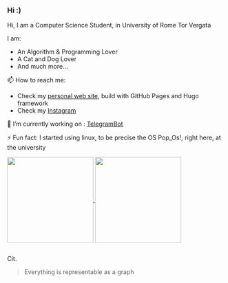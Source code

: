 ### Hi :)

<!--
**francosalvucci14/francosalvucci14** is a ✨ _special_ ✨ repository because its `README.md` (this file) appears on your GitHub profile.

Here are some ideas to get you started:

- 🔭 I’m currently working on ...
- 🌱 I’m currently learning ...
- 👯 I’m looking to collaborate on ...
- 🤔 I’m looking for help with ...
- 💬 Ask me about ...
- 📫 How to reach me: ...
- 😄 Pronouns: ...
- ⚡ Fun fact: ...
-->

Hi, I am a Computer Science Student, in University of Rome Tor Vergata

I am:
- An Algorithm & Programming Lover
- A Cat and Dog Lover
- And much more...

📫 How to reach me:
- Check my [personal web site](https://francosalvucci14.github.io/), build with GitHub Pages and Hugo framework
- Check my [Instagram](https://www.instagram.com/franco.salvucci.9/)

<!--🔭 I’m currently working on: [WebScraper](https://github.com/francosalvucci14/RealEstateDataAnalysis)-->
🔭 I’m currently working on : [TelegramBot](https://github.com/francosalvucci14/Lab25a-TG-bot)

⚡ Fun fact: I started using linux, to be precise the OS Pop_Os!, right here, at the university

<!--[![Top Langs](https://github-readme-stats.vercel.app/api/top-langs/?username=francosalvucci14&size_weight=0&count_weight=1&hide=HTML,AMPL,Rich%20Text%20Format,Makefile&theme=dark&layout=donut&card_width=320)](https://github.com/anuraghazra/github-readme-stats) 
[![Anurag's GitHub stats](https://github-readme-stats.vercel.app/api?username=francosalvucci14&theme=dark&show_icons=true)](https://github.com/anuraghazra/github-readme-stats)-->

<a href="https://github.com/anuraghazra/github-readme-stats">
  <img height=200 align="center" src="https://github-readme-stats.vercel.app/api?username=francosalvucci14&theme=dark&show_icons=true" />
</a>
<a href="https://github.com/anuraghazra/convoychat">
  <img height=200 align="center" src="https://github-readme-stats.vercel.app/api/top-langs?username=francosalvucci14&size_weight=0&count_weight=1&hide=HTML,AMPL,Rich%20Text%20Format,Makefile&theme=dark&layout=donut&card_width=320" />
</a>
<pre>
</pre>
Cit.

> Everything is representable as a graph
